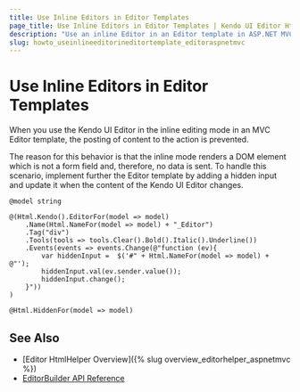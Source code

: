 ```yaml
---
title: Use Inline Editors in Editor Templates
page_title: Use Inline Editors in Editor Templates | Kendo UI Editor HtmlHelper for ASP.NET MVC
description: "Use an inline Editor in an Editor template in ASP.NET MVC applications."
slug: howto_useinlineeditorineditortemplate_editoraspnetmvc
---
```


# Use Inline Editors in Editor Templates

When you use the Kendo UI Editor in the inline editing mode in an MVC Editor template, the posting of content to the action is prevented.

The reason for this behavior is that the inline mode renders a DOM element which is not a form field and, therefore, no data is sent. To handle this scenario, implement further the Editor template by adding a hidden input and update it when the content of the Kendo UI Editor changes.

    @model string

    @(Html.Kendo().EditorFor(model => model)
        .Name(Html.NameFor(model => model) + "_Editor")
        .Tag("div")
        .Tools(tools => tools.Clear().Bold().Italic().Underline())
        .Events(events => events.Change(@"function (ev){
            var hiddenInput =  $('#" + Html.NameFor(model => model) + @"');
            hiddenInput.val(ev.sender.value());
            hiddenInput.change();
        }"))
    )

    @Html.HiddenFor(model => model)

## See Also

* [Editor HtmlHelper Overview]({% slug overview_editorhelper_aspnetmvc %})
* [EditorBuilder API Reference](http://docs.telerik.com/aspnet-mvc/api/Kendo.Mvc.UI.Fluent/EditorBuilder)
